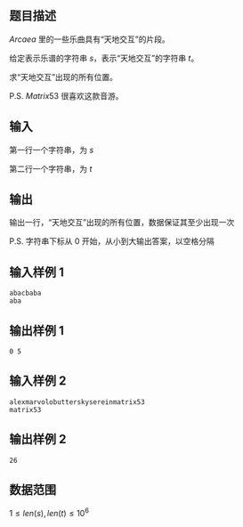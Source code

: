 ## 题目描述

$Arcaea$ 里的一些乐曲具有“天地交互”的片段。

给定表示乐谱的字符串 $s$，表示“天地交互”的字符串 $t$。

求“天地交互”出现的所有位置。

P.S. $Matrix53$ 很喜欢这款音游。

## 输入

第一行一个字符串，为 $s$

第二行一个字符串，为 $t$

## 输出

输出一行，“天地交互”出现的所有位置，数据保证其至少出现一次

P.S. 字符串下标从 $0$ 开始，从小到大输出答案，以空格分隔

## 输入样例 1

    abacbaba
    aba

## 输出样例 1

    0 5

## 输入样例 2

    alexmarvolobutterskysereinmatrix53
    matrix53

## 输出样例 2

    26

## 数据范围

$1\leq len(s),len(t) \leq 10^6$

